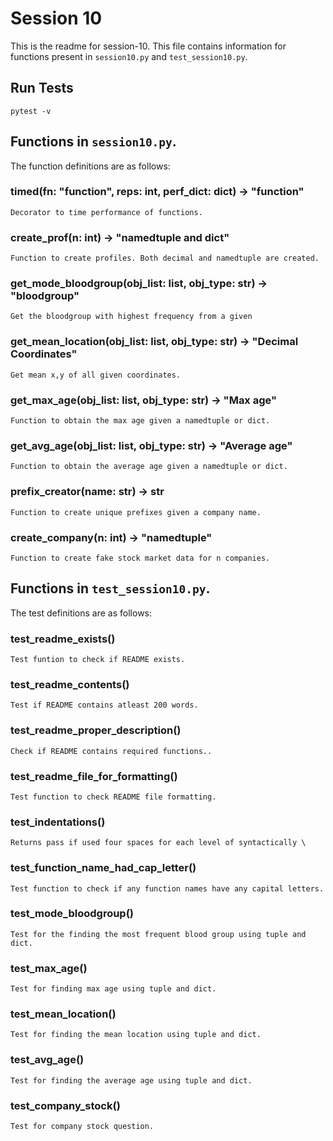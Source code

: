 # Session 10

This is the readme for session-10.
This file contains information for functions present in `session10.py` and `test_session10.py`.

## Run Tests 

```
pytest -v
```

## Functions in `session10.py`.


 The function definitions are as follows: 

### timed(fn: "function", reps: int, perf_dict: dict) -> "function"


    Decorator to time performance of functions.

### create_prof(n: int) -> "namedtuple and dict"


    Function to create profiles. Both decimal and namedtuple are created.

### get_mode_bloodgroup(obj_list: list, obj_type: str) -> "bloodgroup"


    Get the bloodgroup with highest frequency from a given

### get_mean_location(obj_list: list, obj_type: str) -> "Decimal Coordinates"


    Get mean x,y of all given coordinates.

### get_max_age(obj_list: list, obj_type: str) -> "Max age"


    Function to obtain the max age given a namedtuple or dict.

### get_avg_age(obj_list: list, obj_type: str) -> "Average age"


    Function to obtain the average age given a namedtuple or dict.

### prefix_creator(name: str) -> str


    Function to create unique prefixes given a company name.

### create_company(n: int) -> "namedtuple"


    Function to create fake stock market data for n companies.


## Functions in `test_session10.py`.


The test definitions are as follows: 

### test_readme_exists()


    Test funtion to check if README exists.                                                                                                                                  

### test_readme_contents()


    Test if README contains atleast 200 words.                                                                                                                               

### test_readme_proper_description()


    Check if README contains required functions..

### test_readme_file_for_formatting()


    Test function to check README file formatting.

### test_indentations()


    Returns pass if used four spaces for each level of syntactically \

### test_function_name_had_cap_letter()


    Test function to check if any function names have any capital letters.

### test_mode_bloodgroup()


    Test for the finding the most frequent blood group using tuple and dict.

### test_max_age()


    Test for finding max age using tuple and dict.

### test_mean_location()


    Test for finding the mean location using tuple and dict.

### test_avg_age()


    Test for finding the average age using tuple and dict.

### test_company_stock()


    Test for company stock question.

